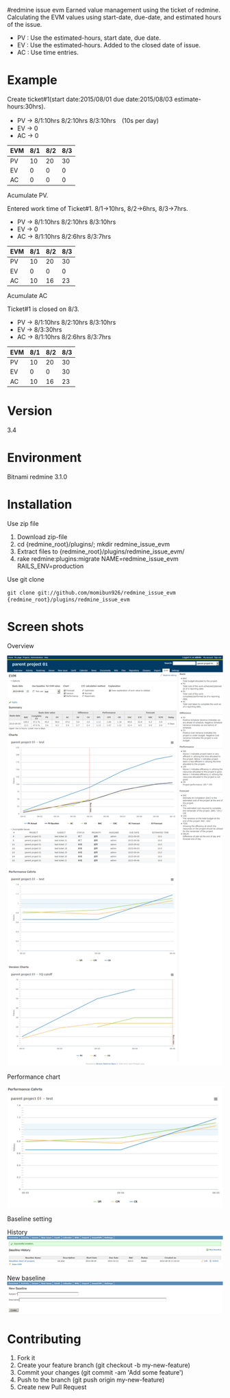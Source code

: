 #redmine issue evm
Earned value management using the ticket of redmine.
Calculating the EVM values using start-date, due-date, and estimated hours of the issue.

* PV : Use the estimated-hours, start date, due date.
* EV : Use the estimated-hours. Added to the closed date of issue.
* AC : Use time entries.

# Example
Create ticket#1(start date:2015/08/01 due date:2015/08/03 estimate-hours:30hrs).
* PV -> 8/1:10hrs 8/2:10hrs 8/3:10hrs　(10s per day)
* EV -> 0
* AC -> 0

| EVM | 8/1 | 8/2 | 8/3 |
| --- | --- | --- | --- |
| PV  | 10  | 20  | 30  |
| EV  | 0   | 0   | 0   |
| AC  | 0   | 0   | 0   |

Acumulate PV.

Entered work time of Ticket#1. 8/1->10hrs, 8/2->6hrs, 8/3->7hrs.
* PV -> 8/1:10hrs 8/2:10hrs 8/3:10hrs
* EV -> 0
* AC -> 8/1:10hrs 8/2:6hrs 8/3:7hrs

| EVM | 8/1 | 8/2 | 8/3 |
| --- | --- | --- | --- |
| PV  | 10  | 20  | 30  |
| EV  | 0   | 0   | 0   |
| AC  | 10  | 16  | 23  |

Acumulate AC

Ticket#1 is closed on 8/3.
* PV -> 8/1:10hrs 8/2:10hrs 8/3:10hrs
* EV -> 8/3:30hrs
* AC -> 8/1:10hrs 8/2:6hrs 8/3:7hrs

| EVM | 8/1 | 8/2 | 8/3 |
| --- | --- | --- | --- |
| PV  | 10  | 20  | 30  |
| EV  | 0   | 0   | 30  |
| AC  | 10  | 16  | 23  |

# Version
3.4


# Environment
Bitnami redmine 3.1.0


# Installation
Use zip file

1. Download zip-file
2. cd {redmine_root}/plugins/; mkdir redmine_issue_evm
3. Extract files to {redmine_root}/plugins/redmine_issue_evm/
4. rake redmine:plugins:migrate NAME=redmine_issue_evm RAILS_ENV=production

Use git clone

    git clone git://github.com/momibun926/redmine_issue_evm {redmine_root}/plugins/redmine_issue_evm


# Screen shots

Overview

![evm sample screenshot](./doc/screenshot01.png "overview")

Performance chart

![evm sample screenshot](./doc/screenshot04.png "overview")

Baseline setting

History
![evm sample screenshot](./doc/screenshot02.png "overview")

New baseline
![evm sample screenshot](./doc/screenshot03.png "overview")


Contributing
=================

1. Fork it
2. Create your feature branch (git checkout -b my-new-feature)
3. Commit your changes (git commit -am 'Add some feature')
4. Push to the branch (git push origin my-new-feature)
5. Create new Pull Request

